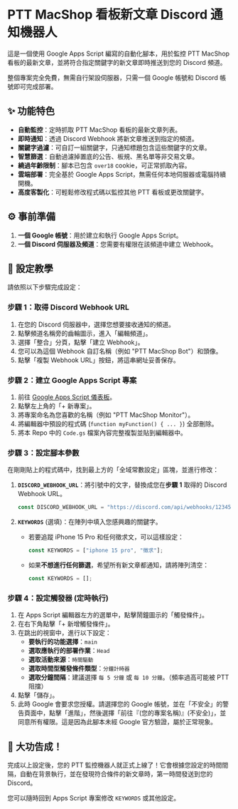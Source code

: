 # PTT MacShop 看板新文章 Discord 通知機器人

這是一個使用 Google Apps Script 編寫的自動化腳本，用於監控 PTT MacShop 看板的最新文章，並將符合指定關鍵字的新文章即時推送到您的 Discord 頻道。

整個專案完全免費，無需自行架設伺服器，只需一個 Google 帳號和 Discord 帳號即可完成部署。

## ✨ 功能特色

- **自動監控**：定時抓取 PTT MacShop 看板的最新文章列表。
- **即時通知**：透過 Discord Webhook 將新文章推送到指定的頻道。
- **關鍵字過濾**：可自訂一組關鍵字，只通知標題包含這些關鍵字的文章。
- **智慧篩選**：自動過濾掉置底的公告、板規、黑名單等非交易文章。
- **繞過年齡限制**：腳本已包含 `over18` cookie，可正常抓取內容。
- **雲端部署**：完全基於 Google Apps Script，無需任何本地伺服器或電腦持續開機。
- **高度客製化**：可輕鬆修改程式碼以監控其他 PTT 看板或更改關鍵字。

## ⚙️ 事前準備

1.  **一個 Google 帳號**：用於建立和執行 Google Apps Script。
2.  **一個 Discord 伺服器及頻道**：您需要有權限在該頻道中建立 Webhook。

## 🚀 設定教學

請依照以下步驟完成設定：

### 步驟 1：取得 Discord Webhook URL

1.  在您的 Discord 伺服器中，選擇您想要接收通知的頻道。
2.  點擊頻道名稱旁的齒輪圖示，進入「編輯頻道」。
3.  選擇「整合」分頁，點擊「建立 Webhook」。
4.  您可以為這個 Webhook 自訂名稱（例如 "PTT MacShop Bot"）和頭像。
5.  點擊「複製 Webhook URL」按鈕，將這串網址妥善保存。

### 步驟 2：建立 Google Apps Script 專案

1.  前往 [Google Apps Script 儀表板](https://script.google.com/home)。
2.  點擊左上角的「+ 新專案」。
3.  將專案命名為您喜歡的名稱（例如 "PTT MacShop Monitor"）。
4.  將編輯器中預設的程式碼 (`function myFunction() { ... }`) 全部刪除。
5.  將本 Repo 中的 `Code.gs` 檔案內容完整複製並貼到編輯器中。

### 步驟 3：設定腳本參數

在剛剛貼上的程式碼中，找到最上方的「全域常數設定」區塊，並進行修改：

1.  **`DISCORD_WEBHOOK_URL`**：將引號中的文字，替換成您在**步驟 1** 取得的 Discord Webhook URL。
    ```javascript
    const DISCORD_WEBHOOK_URL = "https://discord.com/api/webhooks/12345/abcdefg..."; // 換成你的
    ```

2.  **`KEYWORDS`** (選填)：在陣列中填入您感興趣的關鍵字。
    -   若要追蹤 iPhone 15 Pro 和任何徵求文，可以這樣設定：
        ```javascript
        const KEYWORDS = ["iphone 15 pro", "徵求"];
        ```
    -   如果**不想進行任何篩選**，希望所有新文章都通知，請將陣列清空：
        ```javascript
        const KEYWORDS = [];
        ```

### 步驟 4：設定觸發器 (定時執行)

1.  在 Apps Script 編輯器左方的選單中，點擊鬧鐘圖示的「觸發條件」。
2.  在右下角點擊「+ 新增觸發條件」。
3.  在跳出的視窗中，進行以下設定：
    -   **要執行的功能選擇**：`main`
    -   **選取應執行的部署作業**：`Head`
    -   **選取活動來源**：`時間驅動`
    -   **選取時間型觸發條件類型**：`分鐘計時器`
    -   **選取分鐘間隔**：建議選擇 `每 5 分鐘` 或 `每 10 分鐘`。（頻率過高可能被 PTT 阻擋）
4.  點擊「儲存」。
5.  此時 Google 會要求您授權。請選擇您的 Google 帳號，並在「不安全」的警告頁面中，點擊「進階」，然後選擇「前往『(您的專案名稱)』(不安全)」，並同意所有權限。這是因為此腳本未經 Google 官方驗證，屬於正常現象。

## 🎉 大功告成！

完成以上設定後，您的 PTT 監控機器人就正式上線了！它會根據您設定的時間間隔，自動在背景執行，並在發現符合條件的新文章時，第一時間發送到您的 Discord。

您可以隨時回到 Apps Script 專案修改 `KEYWORDS` 或其他設定。
